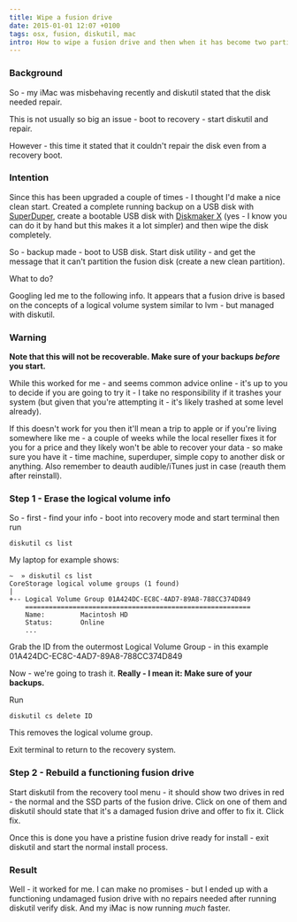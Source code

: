 ```yaml
---
title: Wipe a fusion drive
date: 2015-01-01 12:07 +0100
tags: osx, fusion, diskutil, mac
intro: How to wipe a fusion drive and then when it has become two partitions - rebuild it back to a fusion drive
---
```


### Background

So - my iMac was misbehaving recently and diskutil stated that the disk needed repair.

This is not usually so big an issue - boot to recovery - start diskutil and repair.

However - this time it stated that it couldn't repair the disk even from a recovery boot.

### Intention

Since this has been upgraded a couple of times - I thought I'd make a nice clean start. Created a complete running backup on a USB disk with [SuperDuper](http://www.shirt-pocket.com/SuperDuper/), create a bootable USB disk with [Diskmaker X](http://liondiskmaker.com/) (yes - I know you can do it by hand but this makes it a lot simpler) and then wipe the disk completely.

So - backup made - boot to USB disk. Start disk utility - and get the message that it can't partition the fusion disk (create a new clean partition).

What to do?

Googling led me to the following info. It appears that a fusion drive is based on the concepts of a logical volume system similar to lvm - but managed with diskutil.

### Warning

**Note that this will not be recoverable. Make sure of your backups _before_ you start.**

While this worked for me - and seems common advice online - it's up to you to decide if you are going to try it - I take no responsibility if it trashes your system (but given that you're attempting it - it's likely trashed at some level already).

If this doesn't work for you then it'll mean a trip to apple or if you're living somewhere like me - a couple of weeks while the local reseller fixes it for you for a price and they likely won't be able to recover your data - so make sure you have it - time machine, superduper, simple copy to another disk or anything. Also remember to deauth audible/iTunes just in case (reauth them after reinstall).

### Step 1 - Erase the logical volume info

So - first - find your info - boot into recovery mode and start terminal then run

```shell
diskutil cs list
```

My laptop for example shows:

```shell
~  » diskutil cs list
CoreStorage logical volume groups (1 found)
|
+-- Logical Volume Group 01A424DC-EC8C-4AD7-89A8-788CC374D849
    =========================================================
    Name:         Macintosh HD
    Status:       Online
    ...
```

Grab the ID from the outermost Logical Volume Group - in this example 01A424DC-EC8C-4AD7-89A8-788CC374D849

Now - we're going to trash it. **Really - I mean it: Make sure of your backups.**

Run

```shell
diskutil cs delete ID
```

This removes the logical volume group.

Exit terminal to return to the recovery system.

### Step 2 - Rebuild a functioning fusion drive

Start diskutil from the recovery tool menu - it should show two drives in red - the normal and the SSD parts of the fusion drive. Click on one of them and diskutil should state that it's a damaged fusion drive and offer to fix it. Click fix.

Once this is done you have a pristine fusion drive ready for install - exit diskutil and start the normal install process.

### Result

Well - it worked for me. I can make no promises - but I ended up with a functioning undamaged fusion drive with no repairs needed after running diskutil verify disk. And my iMac is now running _much_ faster.
